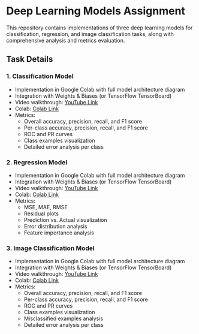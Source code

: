 # Deep Learning Models Assignment

This repository contains implementations of three deep learning models for classification, regression, and image classification tasks, along with comprehensive analysis and metrics evaluation.

## Task Details

### 1. Classification Model

- Implementation in Google Colab with full model architecture diagram
- Integration with Weights & Biases (or TensorFlow TensorBoard)
- Video walkthrough: [YouTube Link](https://youtu.be/J2ilkDsimb4)
- Colab: [Colab Link](https://colab.research.google.com/github/pruthvik-sheth/CMPE-258-Deep-Learning/blob/main/Assignments/Assignment-2/classification/IRIS_Classification.ipynb)
- Metrics:
  - Overall accuracy, precision, recall, and F1 score
  - Per-class accuracy, precision, recall, and F1 score
  - ROC and PR curves
  - Class examples visualization
  - Detailed error analysis per class

### 2. Regression Model

- Implementation in Google Colab with full model architecture diagram
- Integration with Weights & Biases (or TensorFlow TensorBoard)
- Video walkthrough: [YouTube Link](https://youtu.be/J2ilkDsimb4?t=415)
- Colab: [Colab Link](https://colab.research.google.com/github/pruthvik-sheth/CMPE-258-Deep-Learning/blob/main/Assignments/Assignment-2/regression/California_Housing_Regression.ipynb)
- Metrics:
  - MSE, MAE, RMSE
  - Residual plots
  - Prediction vs. Actual visualization
  - Error distribution analysis
  - Feature importance analysis

### 3. Image Classification Model

- Implementation in Google Colab with full model architecture diagram
- Integration with Weights & Biases (or TensorFlow TensorBoard)
- Video walkthrough: [YouTube Link](https://youtu.be/J2ilkDsimb4?t=199)
- Colab: [Colab Link](https://colab.research.google.com/github/pruthvik-sheth/CMPE-258-Deep-Learning/blob/main/Assignments/Assignment-2/image_classification/CNN_Image_Classification.ipynb)
- Metrics:
  - Overall accuracy, precision, recall, and F1 score
  - Per-class accuracy, precision, recall, and F1 score
  - ROC and PR curves
  - Class examples visualization
  - Misclassified examples analysis
  - Detailed error analysis per class
